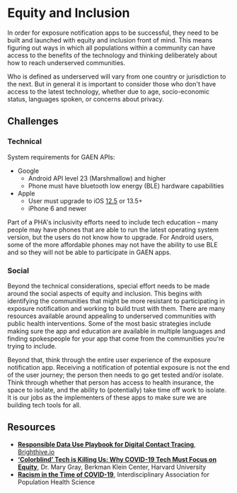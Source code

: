 # Equity and Inclusion

In order for exposure notification apps to be successful, they need to be built and launched with equity and inclusion front of mind. This means figuring out ways in which all populations within a community can have access to the benefits of the technology and thinking deliberately about how to reach underserved communities.

Who is defined as underserved will vary from one country or jurisdiction to the next. But in general it is important to consider those who don't have access to the latest technology, whether due to age, socio-economic status, languages spoken, or concerns about privacy.

## Challenges

### Technical

System requirements for GAEN APIs:

* Google
    * Android API level 23 (Marshmallow) and higher
    * Phone must have bluetooth low energy (BLE) hardware capabilities
* Apple
    * User must upgrade to iOS [12.5](https://9to5mac.com/2020/12/14/apple-releases-ios-12-5-for-older-iphones-with-support-for-covid-19-exposure-notifications/) or 13.5+
    * iPhone 6 and newer

Part of a PHA's inclusivity efforts need to include tech education – many people may have phones that are able to run the latest operating system version, but the users do not know how to upgrade. For Android users, some of the more affordable phones may not have the ability to use BLE and so they will not be able to participate in GAEN apps.

### Social

Beyond the technical considerations, special effort needs to be made around the social aspects of equity and inclusion. This begins with identifying the communities that might be more resistant to participating in exposure notification and working to build trust with them. There are many resources available around appealing to underserved communities with public health interventions. Some of the most basic strategies include making sure the app and education are available in multiple languages and finding spokespeople for your app that come from the communities you're trying to include.

Beyond that, think through the entire user experience of the exposure notification app. Receiving a notification of potential exposure is not the end of the user journey; the person then needs to go get tested and/or isolate. Think through whether that person has access to health insurance, the space to isolate, and the ability to (potentially) take time off work to isolate. It is our jobs as the implementers of these apps to make sure we are building tech tools for all.

## Resources

* [**Responsible Data Use Playbook for Digital Contact Tracing**](https://playbooks.brighthive.io/contact-tracing/), [Brighthive.io](https://www.brighthive.io)
* [**‘Colorblind’ Tech is Killing Us: Why COVID-19 Tech Must Focus on Equity**](https://medium.com/berkman-klein-center/colorblind-tech-is-killing-us-why-covid-19-tech-must-focus-on-equity-9cd2b67cf84c), Dr. Mary Gray, Berkman Klein Center, Harvard University
* [**Racism in the Time of COVID-19**](https://iaphs.org/racism-in-the-time-of-covid-19/), Interdisciplinary Association for Population Health Science
